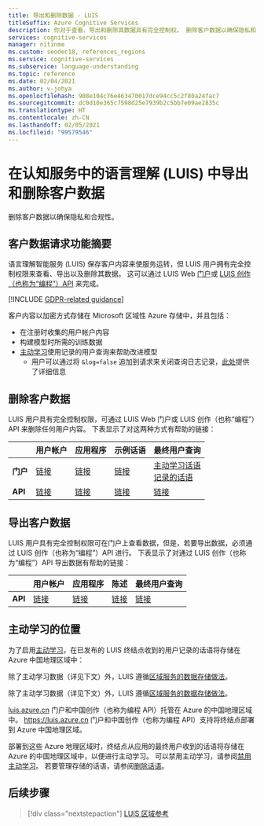 ```yaml
---
title: 导出和删除数据 - LUIS
titleSuffix: Azure Cognitive Services
description: 你对于查看、导出和删除其数据具有完全控制权。 删除客户数据以确保隐私和合规性。
services: cognitive-services
manager: nitinme
ms.custom: seodec18, references_regions
ms.service: cognitive-services
ms.subservice: language-understanding
ms.topic: reference
ms.date: 02/04/2021
ms.author: v-johya
ms.openlocfilehash: 908e104c76e463470017dce94cc5c2f80a24fac7
ms.sourcegitcommit: dc0d10e365c7598d25e7939b2c5bb7e09ae2835c
ms.translationtype: HT
ms.contentlocale: zh-CN
ms.lasthandoff: 02/05/2021
ms.locfileid: "99579546"
---
```

# <a name="export-and-delete-your-customer-data-in-language-understanding-luis-in-cognitive-services"></a>在认知服务中的语言理解 (LUIS) 中导出和删除客户数据

删除客户数据以确保隐私和合规性。

## <a name="summary-of-customer-data-request-features"></a>客户数据请求功能摘要
语言理解智能服务 (LUIS) 保存客户内容来使服务运转，但 LUIS 用户拥有完全控制权限来查看、导出以及删除其数据。 这可以通过 LUIS Web [门户](luis-reference-regions.md)或 [LUIS 创作（也称为“编程”）API](https://dev.cognitive.azure.cn/docs/services/5890b47c39e2bb17b84a55ff/operations/5890b47c39e2bb052c5b9c2f) 来完成。

[!INCLUDE [GDPR-related guidance](../../../includes/gdpr-intro-sentence.md)]

客户内容以加密方式存储在 Microsoft 区域性 Azure 存储中，并且包括：

- 在注册时收集的用户帐户内容
- 构建模型时所需的训练数据
- [主动学习](luis-concept-review-endpoint-utterances.md)使用记录的用户查询来帮助改进模型
  - 用户可以通过将 `&log=false` 追加到请求来关闭查询日志记录，[此处](troubleshooting.md#how-can-i-disable-the-logging-of-utterances)提供了详细信息

## <a name="deleting-customer-data"></a>删除客户数据
LUIS 用户具有完全控制权限，可通过 LUIS Web 门户或 LUIS 创作（也称“编程”）API 来删除任何用户内容。 下表显示了对这两种方式有帮助的链接：

| | **用户帐户** | **应用程序** | **示例话语** | **最终用户查询** |
| --- | --- | --- | --- | --- |
| **门户** | [链接](luis-concept-data-storage.md#delete-an-account) | [链接](luis-how-to-start-new-app.md#delete-app) | [链接](luis-concept-data-storage.md#utterances-in-an-intent) | [主动学习话语](luis-how-to-review-endpoint-utterances.md#disable-active-learning)<br>[记录的话语](luis-concept-data-storage.md#disable-logging-utterances) |
| **API** | [链接](https://dev.cognitive.azure.cn/docs/services/5890b47c39e2bb17b84a55ff/operations/5890b47c39e2bb052c5b9c4c) | [链接](https://dev.cognitive.azure.cn/docs/services/5890b47c39e2bb17b84a55ff/operations/5890b47c39e2bb052c5b9c39) | [链接](https://dev.cognitive.azure.cn/docs/services/5890b47c39e2bb17b84a55ff/operations/5890b47c39e2bb052c5b9c0b) | [链接](https://dev.cognitive.azure.cn/docs/services/5890b47c39e2bb17b84a55ff/operations/58b6f32139e2bb139ce823c9) |


## <a name="exporting-customer-data"></a>导出客户数据
LUIS 用户具有完全控制权限可在门户上查看数据，但是，若要导出数据，必须通过 LUIS 创作（也称为“编程”）API 进行。 下表显示了对通过 LUIS 创作（也称为“编程”）API 导出数据有帮助的链接：

| | **用户帐户** | **应用程序** | **陈述** | **最终用户查询** |
| --- | --- | --- | --- | --- |
| **API** | [链接](https://dev.cognitive.azure.cn/docs/services/5890b47c39e2bb17b84a55ff/operations/5890b47c39e2bb052c5b9c48) | [链接](https://dev.cognitive.azure.cn/docs/services/5890b47c39e2bb17b84a55ff/operations/5890b47c39e2bb052c5b9c40) | [链接](https://dev.cognitive.azure.cn/docs/services/5890b47c39e2bb17b84a55ff/operations/5890b47c39e2bb052c5b9c0a) | [链接](https://dev.cognitive.azure.cn/docs/services/5890b47c39e2bb17b84a55ff/operations/5890b47c39e2bb052c5b9c36) |

<!--Customized in MC-->
## <a name="location-of-active-learning"></a>主动学习的位置

为了启用[主动学习](luis-how-to-review-endpoint-utterances.md#log-user-queries-to-enable-active-learning)，在已发布的 LUIS 终结点收到的用户记录的话语将存储在 Azure 中国地理区域中：

除了主动学习数据（详见下文）外，LUIS 遵循[区域服务的数据存储做法](https://azuredatacentermap.azurewebsites.net/)。

除了主动学习数据（详见下文）外，LUIS 遵循[区域服务的数据存储做法](http://azuredatacentermap.chinacloudsites.cn/)。 


[luis.azure.cn](https://luis.azure.cn) 门户和中国创作（也称为编程 API）托管在 Azure 的中国地理区域中。 https://luis.azure.cn 门户和中国创作（也称为编程 API）支持将终结点部署到 Azure 中国地理区域。

部署到这些 Azure 地理区域时，终结点从应用的最终用户收到的话语将存储在 Azure 的中国地理区域中，以便进行主动学习。 可以禁用主动学习，请参阅[禁用主动学习](luis-how-to-review-endpoint-utterances.md#disable-active-learning)。 若要管理存储的话语，请参阅[删除话语](luis-how-to-review-endpoint-utterances.md#delete-utterance)。

<!--Customized in MC-->
## <a name="next-steps"></a>后续步骤

> [!div class="nextstepaction"]
> [LUIS 区域参考](./luis-reference-regions.md)

